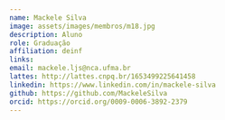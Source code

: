 ```yaml
---
name: Mackele Silva
image: assets/images/membros/m18.jpg
description: Aluno
role: Graduação
affiliation: deinf
links:
email: mackele.ljs@nca.ufma.br
lattes: http://lattes.cnpq.br/1653499225641458
linkedin: https://www.linkedin.com/in/mackele-silva
github: https://github.com/MackeleSilva
orcid: https://orcid.org/0009-0006-3892-2379
---
```


